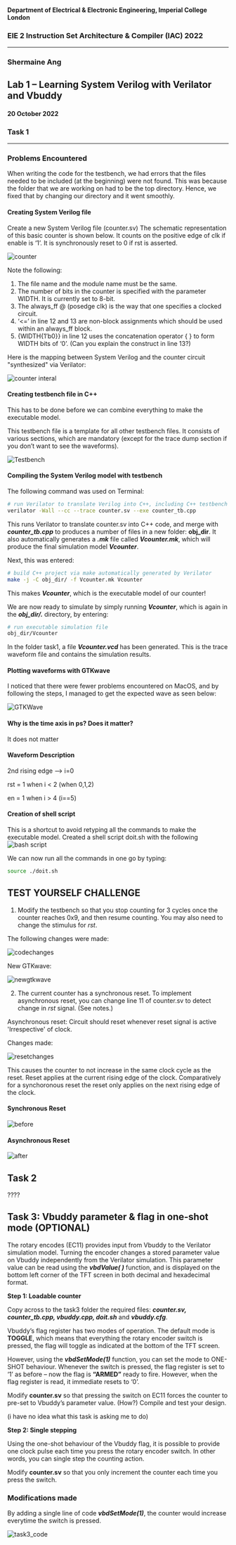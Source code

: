 #### Department of Electrical & Electronic Engineering, Imperial College London


### EIE 2 Instruction Set Architecture & Compiler (IAC) 2022
---
### Shermaine Ang 


## Lab 1 – Learning System Verilog with Verilator and Vbuddy

#### 20 October 2022
### Task 1
---

### Problems Encountered
When writing the code for the testbench, we had errors that the files needed to be included (at the beginning) were not found. This was because the folder that we are working on had to be the top directory. Hence, we fixed that by changing our directory and it went smoothly.

#### Creating System Verilog file
Create a new System Verilog file (counter.sv) The schematic representation of this basic counter is shown below. It counts on the positive edge of clk if enable is ‘1’.  It is synchronously reset to 0 if rst is asserted. 

![counter](images/counter.jpg)

Note the following:
1.	The file name and the module name must be the same.
2.	The number of bits in the counter is specified with the parameter WIDTH. It is currently set to 8-bit. 
3.	The always_ff @ (posedge clk) is the way that one specifies a clocked circuit. 
4.	‘<=’ in line 12 and 13 are non-block assignments which should be used within an always_ff block.
5.	{WIDTH{1’b0}} in line 12 uses the concatenation operator { } to form WIDTH bits of ‘0’. (Can you explain the construct in line 13?)

Here is the mapping between System Verilog and the counter circuit "synthesized" via Verilator:

![counter interal](images/counter_inners.jpg)

#### Creating testbench file in C++
This has to be done before we can combine everything to make the executable model.  

This testbench file is a template for all other testbench files. It consists of various sections, which are mandatory (except for the trace dump section if you don’t want to see the waveforms).

![Testbench](images/counter_tb.jpg)

#### Compiling the System Verilog model with testbench
The following command was used on Terminal:
```bash
# run Verilator to translate Verilog into C++, including C++ testbench
verilator -Wall --cc --trace counter.sv --exe counter_tb.cpp
```

This runs Verilator to translate counter.sv into C++ code, and merge with **_counter_tb.cpp_** to produces a number of files in a new folder: **obj_dir**. It also automatically generates a **_.mk_** file called **_Vcounter.mk_**, which will produce the final simulation model **_Vcounter_**.

Next, this was entered:

```bash
# build C++ project via make automatically generated by Verilator
make -j -C obj_dir/ -f Vcounter.mk Vcounter
```

This makes **_Vcounter_**, which is the executable model of our counter!  

We are now ready to simulate by simply running **_Vcounter_**, which is again in the **_obj_dir/._** directory, by entering:

```bash
# run executable simulation file
obj_dir/Vcounter
```
In the folder task1, a file **_Vcounter.vcd_** has been generated.  This is the trace waveform file and contains the simulation results.

#### Plotting waveforms with GTKwave
I noticed that there were fewer problems encountered on MacOS, and by following the steps, I managed to get the expected wave as seen below:

![GTKWave](images/task1_gtkwave.png)

#### Why is the time axis in ps? Does it matter?
It does not matter

#### Waveform Description
2nd rising edge --> i=0

rst = 1 when i < 2 (when 0,1,2)

en = 1 when i > 4 (i==5)

#### Creation of shell script
This is a shortcut to avoid retyping all the commands to make the executable model.
Created a shell script doit.sh with the following
![bash script](images/doit.jpg)

We can now run all the commands in one go by typing:   
```bash
source ./doit.sh
```
## TEST YOURSELF CHALLENGE
1.	Modify the testbench so that you stop counting for 3 cycles once the counter reaches 0x9, and then resume counting.  You may also need to change the stimulus for _rst_.

The following changes were made:

![codechanges](images/task1_challenge1_change.png)

New GTKwave:

![newgtkwave](images/task1_challenge1_wave.png)

2.	The current counter has a synchronous reset. To implement asynchronous reset, you can change line 11 of counter.sv to detect change in _rst_ signal.  (See notes.) 

Asynchronous reset: Circuit should reset whenever reset signal is active 'Irrespective' of clock.

Changes made:

![resetchanges](images/task1_challenge2_change.png)

This causes the counter to not increase in the same clock cycle as the reset. Reset applies at the current rising edge of the clock. Comparatively for a synchoronous reset the reset only applies on the next rising edge of the clock.

#### Synchronous Reset

![before](images/task1_challenge2_bbefore.png)

#### Asynchronous Reset

![after](images/task1_challenge2_after.png)

## Task 2
????


## Task 3: Vbuddy parameter & flag in one-shot mode (OPTIONAL)

The rotary encodes (EC11) provides input from Vbuddy to the Verilator simulation model.  Turning the encoder changes a stored parameter value on Vbuddy independently from the Verilator simulation.  This parameter value can be read using the **_vbdValue( )_** function, and is displayed on the bottom left corner of the TFT screen in both decimal and hexadecimal format.  

**Step 1: Loadable counter**

Copy across to the task3 folder the required files: **_counter.sv, counter_tb.cpp, vbuddy.cpp, doit.sh_** and **_vbuddy.cfg_**.  

Vbuddy’s flag register has two modes of operation.  The default mode is **TOGGLE**, which means that everything the rotary encoder switch is pressed, the flag will toggle as indicated at the bottom of the TFT screen.  

However, using the **_vbdSetMode(1)_** function, you can set the mode to ONE-SHOT behaviour. Whenever the switch is pressed, the flag register is set to ‘1’ as before – now the flag is **“ARMED”** ready to fire. However, when the flag register is read, it immediate resets to ‘0’.  

Modify **counter.sv** so that pressing the switch on EC11 forces the counter to pre-set to Vbuddy’s parameter value. (How?)  Compile and test your design.

(i have no idea what this task is asking me to do)

**Step 2: Single stepping**

Using the one-shot behaviour of the Vbuddy flag, it is possible to provide one clock pulse each time you press the rotary encoder switch.  In other words, you can single step the counting action.  

Modify **counter.sv** so that you only increment the counter each time you press the switch.

### Modifications made
By adding a single line of code **_vbdSetMode(1)_**, the counter would increase everytime the switch is pressed.

![task3_code](images/task3_code.png)